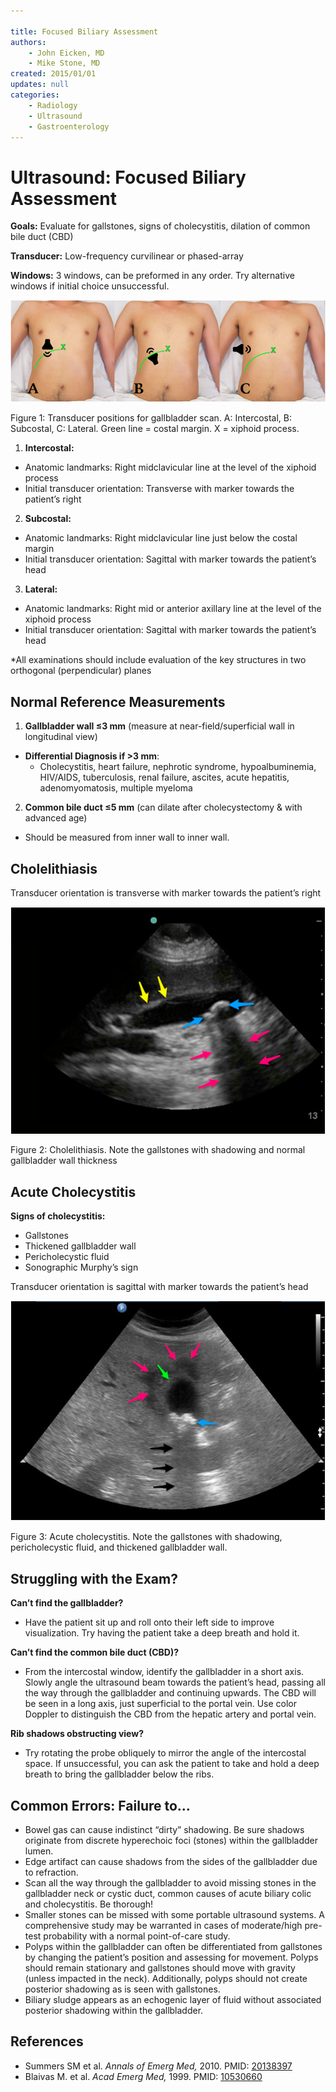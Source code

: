 ```yaml
---

title: Focused Biliary Assessment
authors:
    - John Eicken, MD
    - Mike Stone, MD
created: 2015/01/01
updates: null
categories:
    - Radiology
    - Ultrasound
    - Gastroenterology
---
```


# Ultrasound: Focused Biliary Assessment

**Goals:** Evaluate for gallstones, signs of cholecystitis, dilation of common bile duct (CBD)

**Transducer:** Low-frequency curvilinear or phased-array

**Windows:** 3 windows, can be preformed in any order. Try alternative windows if initial choice unsuccessful.

![](image-1.png)

Figure 1: Transducer positions for gallbladder scan. A: Intercostal, B: Subcostal, C: Lateral. Green line = costal margin. X = xiphoid process.

1. **Intercostal:** 

- Anatomic landmarks: Right midclavicular line at the level of the xiphoid process
- Initial transducer orientation: Transverse with marker towards the patient’s right

2. **Subcostal:** 

- Anatomic landmarks: Right midclavicular line just below the costal margin
- Initial transducer orientation: Sagittal with marker towards the patient’s head

3. **Lateral:** 

- Anatomic landmarks: Right mid or anterior axillary line at the level of the xiphoid process
- Initial transducer orientation: Sagittal with marker towards the patient’s head

\*All examinations should include evaluation of the key structures in two orthogonal (perpendicular) planes

## Normal Reference Measurements

1. **Gallbladder wall ≤3 mm** (measure at near-field/superficial wall in longitudinal view)

- **Differential Diagnosis if >3 mm**: 
  - Cholecystitis, heart failure, nephrotic syndrome, hypoalbuminemia, HIV/AIDS, tuberculosis, renal failure, ascites, acute hepatitis, adenomyomatosis, multiple myeloma

2. **Common bile duct ≤5 mm** (can dilate after cholecystectomy & with advanced age) 

- Should be measured from inner wall to inner wall.

## Cholelithiasis

Transducer orientation is transverse with marker towards the patient’s right

![](image-2.png)

Figure 2: Cholelithiasis. Note the gallstones with shadowing and normal gallbladder wall thickness

## Acute Cholecystitis

**Signs of cholecystitis:** 

- Gallstones
- Thickened gallbladder wall
- Pericholecystic fluid
- Sonographic Murphy’s sign

Transducer orientation is sagittal with marker towards the patient’s head

![](image-3.png)

Figure 3: Acute cholecystitis. Note the gallstones with shadowing, pericholecystic fluid, and thickened gallbladder wall.

## Struggling with the Exam?

**Can’t find the gallbladder?**

- Have the patient sit up and roll onto their left side to improve visualization. Try having the patient take a deep breath and hold it.

**Can’t find the common bile duct (CBD)?**

- From the intercostal window, identify the gallbladder in a short axis. Slowly angle the ultrasound beam towards the patient’s head, passing all the way through the gallbladder and continuing upwards. The CBD will be seen in a long axis, just superficial to the portal vein. Use color Doppler to distinguish the CBD from the hepatic artery and portal vein.

**Rib shadows obstructing view?**

- Try rotating the probe obliquely to mirror the angle of the intercostal space. If unsuccessful, you can ask the patient to take and hold a deep breath to bring the gallbladder below the ribs.

## Common Errors: Failure to…

- Bowel gas can cause indistinct “dirty” shadowing. Be sure shadows originate from discrete hyperechoic foci (stones) within the gallbladder lumen.
- Edge artifact can cause shadows from the sides of the gallbladder due to refraction.
- Scan all the way through the gallbladder to avoid missing stones in the gallbladder neck or cystic duct, common causes of acute biliary colic and cholecystitis. Be thorough!
- Smaller stones can be missed with some portable ultrasound systems. A comprehensive study may be warranted in cases of moderate/high pre-test probability with a normal point-of-care study.
- Polyps within the gallbladder can often be differentiated from gallstones by changing the patient’s position and assessing for movement. Polyps should remain stationary and gallstones should move with gravity (unless impacted in the neck). Additionally, polyps should not create posterior shadowing as is seen with gallstones.
- Biliary sludge appears as an echogenic layer of fluid without associated posterior shadowing within the gallbladder.

## References

- Summers SM et al. _Annals of Emerg Med,_ 2010. PMID: [20138397](http://www.ncbi.nlm.nih.gov/pubmed/20138397)
- Blaivas M. et al. _Acad Emerg Med,_ 1999. PMID: [10530660](http://www.ncbi.nlm.nih.gov/pubmed/10530660)
